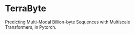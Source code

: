 # TerraByte
Predicting Multi-Modal Billion-byte Sequences with Multiscale Transformers, in Pytorch.
